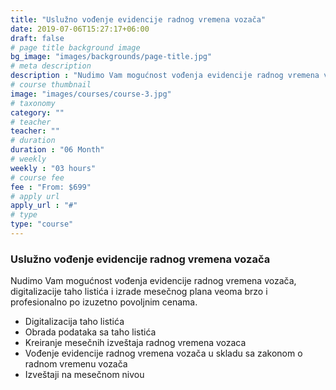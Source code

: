 ```yaml
---
title: "Uslužno vođenje evidencije radnog vremena vozača"
date: 2019-07-06T15:27:17+06:00
draft: false
# page title background image
bg_image: "images/backgrounds/page-title.jpg"
# meta description
description : "Nudimo Vam mogućnost vođenja evidencije radnog vremena vozača, digitalizacije taho listića i izrade mesečnog plana veoma brzo i profesionalno po izuzetno povoljnim cenama."
# course thumbnail
image: "images/courses/course-3.jpg"
# taxonomy
category: ""
# teacher
teacher: ""
# duration
duration : "06 Month"
# weekly
weekly : "03 hours"
# course fee
fee : "From: $699"
# apply url
apply_url : "#"
# type
type: "course"
---
```



### Uslužno vođenje evidencije radnog vremena vozača

Nudimo Vam mogućnost vođenja evidencije radnog vremena vozača, digitalizacije taho listića i izrade mesečnog plana veoma brzo i profesionalno po izuzetno povoljnim cenama.

- Digitalizacija taho listića
- Obrada podataka sa taho listića
- Kreiranje mesečnih izveštaja radnog vremena vozaca
- Vođenje evidencije radnog vremena vozača u skladu sa zakonom o radnom vremenu vozača
- Izveštaji na mesečnom nivou
